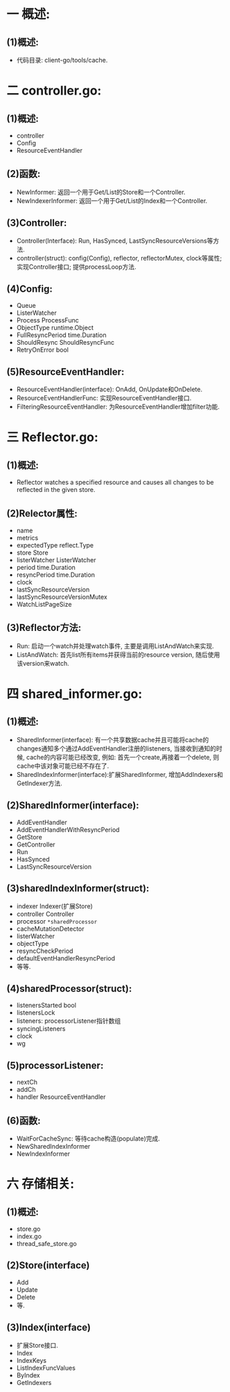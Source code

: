 # 一 概述:
## (1)概述:
- 代码目录: client-go/tools/cache. 

# 二 controller.go:
## (1)概述:
- controller
- Config
- ResourceEventHandler

## (2)函数:
- NewInformer: 返回一个用于Get/List的Store和一个Controller.
- NewIndexerInformer: 返回一个用于Get/List的Index和一个Controller.

## (3)Controller:
- Controller(Interface): Run, HasSynced, LastSyncResourceVersions等方法.
- controller(struct): config(Config), reflector, reflectorMutex, clock等属性; 实现Controller接口; 提供processLoop方法.

## (4)Config:
- Queue
- ListerWatcher
- Process ProcessFunc
- ObjectType runtime.Object
- FullResyncPeriod time.Duration
- ShouldResync ShouldResyncFunc
- RetryOnError bool

## (5)ResourceEventHandler:
- ResourceEventHandler(interface): OnAdd, OnUpdate和OnDelete.
- ResourceEventHandlerFunc: 实现ResourceEventHandler接口.
- FilteringResourceEventHandler: 为ResourceEventHandler增加filter功能.

# 三 Reflector.go:
## (1)概述:
- Reflector watches a specified resource and causes all changes to be reflected in     the given store.

## (2)Relector属性:
- name
- metrics
- expectedType reflect.Type
- store Store
- listerWatcher ListerWatcher
- period time.Duration
- resyncPeriod time.Duration
- clock
- lastSyncResourceVersion
- lastSyncResourceVersionMutex
- WatchListPageSize

## (3)Reflector方法:
- Run: 启动一个watch并处理watch事件, 主要是调用ListAndWatch来实现.
- ListAndWatch: 首先list所有items并获得当前的resource version, 随后使用该version来watch.

# 四 shared_informer.go:
## (1)概述:
- SharedInformer(interface): 有一个共享数据cache并且可能将cache的changes通知多个通过AddEventHandler注册的listeners, 当接收到通知的时候, cache的内容可能已经改变, 例如: 首先一个create,再接着一个delete, 则cache中该对象可能已经不存在了.
- SharedIndexInformer(interface):扩展SharedInformer, 增加AddIndexers和GetIndexer方法.

## (2)SharedInformer(interface):
- AddEventHandler
- AddEventHandlerWithResyncPeriod
- GetStore
- GetController
- Run
- HasSynced
- LastSyncResourceVersion

## (3)sharedIndexInformer(struct):
- indexer Indexer(扩展Store)
- controller Controller
- processor `*sharedProcessor`
- cacheMutationDetector
- listerWatcher
- objectType
- resyncCheckPeriod
- defaultEventHandlerResyncPeriod
- 等等.

## (4)sharedProcessor(struct):
- listenersStarted bool
- listenersLock
- listeners: processorListener指针数组
- syncingListeners
- clock
- wg

## (5)processorListener:
- nextCh
- addCh
- handler ResourceEventHandler

## (6)函数:
- WaitForCacheSync: 等待cache构造(populate)完成.
- NewSharedIndexInformer
- NewIndexInformer

# 六 存储相关:
## (1)概述:
- store.go
- index.go
- thread_safe_store.go

## (2)Store(interface)
- Add
- Update
- Delete
- 等.

## (3)Index(interface)
- 扩展Store接口.
- Index
- IndexKeys
- ListIndexFuncValues
- ByIndex
- GetIndexers
